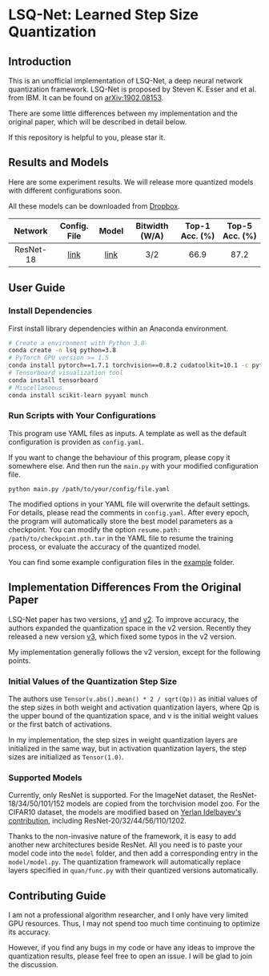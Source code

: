 # LSQ-Net: Learned Step Size Quantization

## Introduction

This is an unofficial implementation of LSQ-Net, a deep neural network quantization framework.
LSQ-Net is proposed by Steven K. Esser and et al. from IBM. It can be found on [arXiv:1902.08153](https://arxiv.org/abs/1902.08153).

There are some little differences between my implementation and the original paper, which will be described in detail below.

If this repository is helpful to you, please star it.

## Results and Models

Here are some experiment results.
We will release more quantized models with different configurations soon. 

All these models can be downloaded from [Dropbox](https://www.dropbox.com/sh/un1k74qael1k6mx/AADroPMhvCrd1szG6HUYO_N3a?dl=0).

| Network   | Config. File | Model | Bitwidth (W/A) | Top-1 Acc. (%) | Top-5 Acc. (%) |
|:---------:|:--------:|:-------------:|:---------------:|:--------------:|:--------------:|
| ResNet-18 | [link](examples/lsq/resnet18_a2w3_imagenet.yaml) | [link](https://www.dropbox.com/sh/a5spn8boovfhjrj/AAD-Ureq7DpMKOujPdH4l0jVa?dl=0) |            3/2 |           66.9 |           87.2 |

## User Guide

### Install Dependencies

First install library dependencies within an Anaconda environment.

```bash
# Create a environment with Python 3.8
conda create -n lsq python=3.8
# PyTorch GPU version >= 1.5
conda install pytorch==1.7.1 torchvision==0.8.2 cudatoolkit=10.1 -c pytorch
# Tensorboard visualization tool
conda install tensorboard
# Miscellaneous
conda install scikit-learn pyyaml munch
```

### Run Scripts with Your Configurations

This program use YAML files as inputs. A template as well as the default configuration is providen as `config.yaml`.

If you want to change the behaviour of this program, please copy it somewhere else. And then run the `main.py` with your modified configuration file.

```
python main.py /path/to/your/config/file.yaml
```

The modified options in your YAML file will overwrite the default settings. For details, please read the comments in `config.yaml`. After every epoch, the program will automatically store the best model parameters as a checkpoint. You can modify the option `resume.path: /path/to/checkpoint.pth.tar` in the YAML file to resume the training process, or evaluate the accuracy of the quantized model.

You can find some example configuration files in the [example](examples) folder.

## Implementation Differences From the Original Paper

LSQ-Net paper has two versions, [v1](https://arxiv.org/pdf/1902.08153v2.pdf) and [v2](https://arxiv.org/pdf/1902.08153v1.pdf).
To improve accuracy, the authors expanded the quantization space in the v2 version. 
Recently they released a new version [v3](https://arxiv.org/pdf/1902.08153v3.pdf), which fixed some typos in the v2 version.

My implementation generally follows the v2 version, except for the following points.

### Initial Values of the Quantization Step Size

The authors use `Tensor(v.abs().mean() * 2 / sqrt(Qp))` as initial values of the step sizes in both weight and activation quantization layers, where Qp is the upper bound of the quantization space, and v is the initial weight values or the first batch of activations.

In my implementation, the step sizes in weight quantization layers are initialized in the same way, but in activation quantization layers, the step sizes are initialized as `Tensor(1.0)`.

### Supported Models

Currently, only ResNet is supported.
For the ImageNet dataset, the ResNet-18/34/50/101/152 models are copied from the torchvision model zoo. 
For the CIFAR10 dataset, the models are modified based on [Yerlan Idelbayev's contribution](https://github.com/akamaster/pytorch_resnet_cifar10), including ResNet-20/32/44/56/110/1202.

Thanks to the non-invasive nature of the framework, it is easy to add another new architectures beside ResNet.
All you need is to paste your model code into the `model` folder, and then add a corresponding entry in the `model/model.py`. 
The quantization framework will automatically replace layers specified in `quan/func.py` with their quantized versions automatically.

## Contributing Guide

I am not a professional algorithm researcher, and I only have very limited GPU resources. Thus, I may not spend too much time continuing to optimize its accuracy.

However, if you find any bugs in my code or have any ideas to improve the quantization results, please feel free to open an issue. I will be glad to join the discussion.
